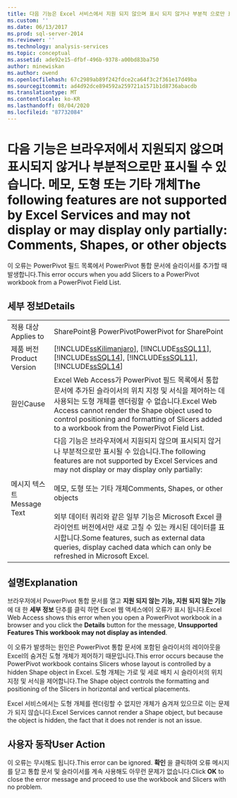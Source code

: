 ```yaml
---
title: 다음 기능은 Excel 서비스에서 지원 되지 않으며 표시 되지 않거나 부분적 으로만 표시 될 수 있습니다. 주석, 셰이프 또는 기타 개체 | Microsoft Docs
ms.custom: ''
ms.date: 06/13/2017
ms.prod: sql-server-2014
ms.reviewer: ''
ms.technology: analysis-services
ms.topic: conceptual
ms.assetid: ade92e15-dfbf-496b-9378-a00bd83ba750
author: minewiskan
ms.author: owend
ms.openlocfilehash: 67c2989ab89f242fdce2ca64f3c2f361e17d49ba
ms.sourcegitcommit: ad4d92dce894592a259721a1571b1d8736abacdb
ms.translationtype: MT
ms.contentlocale: ko-KR
ms.lasthandoff: 08/04/2020
ms.locfileid: "87732084"
---
```

# <a name="the-following-features-are-not-supported-by-excel-services-and-may-not-display-or-may-display-only-partially-comments-shapes-or-other-objects"></a><span data-ttu-id="19a74-102">다음 기능은 브라우저에서 지원되지 않으며 표시되지 않거나 부분적으로만 표시될 수 있습니다. 메모, 도형 또는 기타 개체</span><span class="sxs-lookup"><span data-stu-id="19a74-102">The following features are not supported by Excel Services and may not display or may display only partially: Comments, Shapes, or other objects</span></span>
  <span data-ttu-id="19a74-103">이 오류는 PowerPivot 필드 목록에서 PowerPivot 통합 문서에 슬라이서를 추가할 때 발생합니다.</span><span class="sxs-lookup"><span data-stu-id="19a74-103">This error occurs when you add Slicers to a PowerPivot workbook from a PowerPivot Field List.</span></span>  
  
## <a name="details"></a><span data-ttu-id="19a74-104">세부 정보</span><span class="sxs-lookup"><span data-stu-id="19a74-104">Details</span></span>  
  
|||  
|-|-|  
|<span data-ttu-id="19a74-105">적용 대상</span><span class="sxs-lookup"><span data-stu-id="19a74-105">Applies to</span></span>|<span data-ttu-id="19a74-106">SharePoint용 PowerPivot</span><span class="sxs-lookup"><span data-stu-id="19a74-106">PowerPivot for SharePoint</span></span>|  
|<span data-ttu-id="19a74-107">제품 버전</span><span class="sxs-lookup"><span data-stu-id="19a74-107">Product Version</span></span>|[!INCLUDE[ssKilimanjaro](../../includes/sskilimanjaro-md.md)]<span data-ttu-id="19a74-108">, [!INCLUDE[ssSQL11](../../includes/sssql11-md.md)], [!INCLUDE[ssSQL14](../../includes/sssql14-md.md)]</span><span class="sxs-lookup"><span data-stu-id="19a74-108">, [!INCLUDE[ssSQL11](../../includes/sssql11-md.md)], [!INCLUDE[ssSQL14](../../includes/sssql14-md.md)]</span></span>|  
|<span data-ttu-id="19a74-109">원인</span><span class="sxs-lookup"><span data-stu-id="19a74-109">Cause</span></span>|<span data-ttu-id="19a74-110">Excel Web Access가 PowerPivot 필드 목록에서 통합 문서에 추가된 슬라이서의 위치 지정 및 서식을 제어하는 데 사용되는 도형 개체를 렌더링할 수 없습니다.</span><span class="sxs-lookup"><span data-stu-id="19a74-110">Excel Web Access cannot render the Shape object used to control positioning and formatting of Slicers added to a workbook from the PowerPivot Field List.</span></span>|  
|<span data-ttu-id="19a74-111">메시지 텍스트</span><span class="sxs-lookup"><span data-stu-id="19a74-111">Message Text</span></span>|<span data-ttu-id="19a74-112">다음 기능은 브라우저에서 지원되지 않으며 표시되지 않거나 부분적으로만 표시될 수 있습니다.</span><span class="sxs-lookup"><span data-stu-id="19a74-112">The following features are not supported by Excel Services and may not display or may display only partially:</span></span><br /><br /> <span data-ttu-id="19a74-113">메모, 도형 또는 기타 개체</span><span class="sxs-lookup"><span data-stu-id="19a74-113">Comments, Shapes, or other objects</span></span><br /><br /> <span data-ttu-id="19a74-114">외부 데이터 쿼리와 같은 일부 기능은 Microsoft Excel 클라이언트 버전에서만 새로 고칠 수 있는 캐시된 데이터를 표시합니다.</span><span class="sxs-lookup"><span data-stu-id="19a74-114">Some features, such as external data queries, display cached data which can only be refreshed in Microsoft Excel.</span></span>|  
  
## <a name="explanation"></a><span data-ttu-id="19a74-115">설명</span><span class="sxs-lookup"><span data-stu-id="19a74-115">Explanation</span></span>  
 <span data-ttu-id="19a74-116">브라우저에서 PowerPivot 통합 문서를 열고 **지원 되지 않는 기능, 지원 되지 않는 기능**에 대 한 **세부 정보** 단추를 클릭 하면 Excel 웹 액세스에이 오류가 표시 됩니다.</span><span class="sxs-lookup"><span data-stu-id="19a74-116">Excel Web Access shows this error when you open a PowerPivot workbook in a browser and you click the **Details** button for the message, **Unsupported Features This workbook may not display as intended**.</span></span>  
  
 <span data-ttu-id="19a74-117">이 오류가 발생하는 원인은 PowerPivot 통합 문서에 포함된 슬라이서의 레이아웃을 Excel의 숨겨진 도형 개체가 제어하기 때문입니다.</span><span class="sxs-lookup"><span data-stu-id="19a74-117">This error occurs because the PowerPivot workbook contains Slicers whose layout is controlled by a hidden Shape object in Excel.</span></span> <span data-ttu-id="19a74-118">도형 개체는 가로 및 세로 배치 시 슬라이서의 위치 지정 및 서식을 제어합니다.</span><span class="sxs-lookup"><span data-stu-id="19a74-118">The Shape object controls the formatting and positioning of the Slicers in horizontal and vertical placements.</span></span>  
  
 <span data-ttu-id="19a74-119">Excel 서비스에서는 도형 개체를 렌더링할 수 없지만 개체가 숨겨져 있으므로 이는 문제가 되지 않습니다.</span><span class="sxs-lookup"><span data-stu-id="19a74-119">Excel Services cannot render a Shape object, but because the object is hidden, the fact that it does not render is not an issue.</span></span>  
  
## <a name="user-action"></a><span data-ttu-id="19a74-120">사용자 동작</span><span class="sxs-lookup"><span data-stu-id="19a74-120">User Action</span></span>  
 <span data-ttu-id="19a74-121">이 오류는 무시해도 됩니다.</span><span class="sxs-lookup"><span data-stu-id="19a74-121">This error can be ignored.</span></span> <span data-ttu-id="19a74-122">**확인** 을 클릭하여 오류 메시지를 닫고 통합 문서 및 슬라이서를 계속 사용해도 아무런 문제가 없습니다.</span><span class="sxs-lookup"><span data-stu-id="19a74-122">Click **OK** to close the error message and proceed to use the workbook and Slicers with no problem.</span></span>  
  
  
